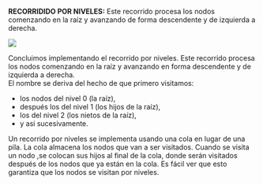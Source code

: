 **RECORRIDIDO POR NIVELES:** Este recorrido procesa los nodos comenzando en la raíz y avanzando de forma descendente y de izquierda a derecha.  

![](/assets/images/binary-tree/niveles.gif)

Concluimos implementando el recorrido por niveles. Este recorrido procesa los nodos comenzando en la raíz y avanzando en forma descendente y de izquierda a derecha.  
El nombre se deriva del hecho de que primero visitamos:  
- los nodos del nivel 0 (la raíz),  
- después los del nivel 1 (los hijos de la raíz),  
- los del nivel 2 (los nietos de la raíz),  
- y asi sucesivamente.  
  
Un recorrido por niveles se implementa usando una cola en lugar de una pila. La cola almacena los nodos que van a ser visitados. Cuando se visita un nodo ,se colocan sus hijos al final de la cola, donde serán visitados después de los nodos que ya están en la cola. Es fácil ver que esto garantiza que los nodos se visitan por niveles.